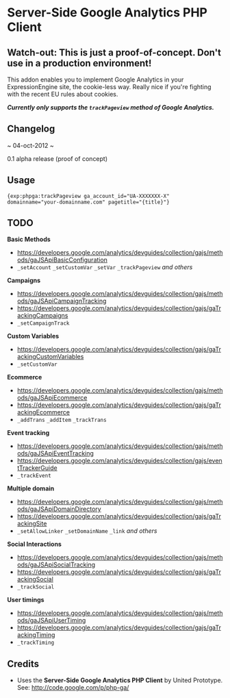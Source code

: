 # Server-Side Google Analytics PHP Client

## Watch-out: This is just a proof-of-concept. Don't use in a production environment!


This addon enables you to implement Google Analytics in your ExpressionEngine site, the cookie-less way. Really nice if you're fighting with the recent EU rules about cookies.

***Currently only supports the `trackPageview` method of Google Analytics.***

## Changelog
~ 04-oct-2012 ~ 

0.1 alpha release (proof of concept)

## Usage
`{exp:phpga:trackPageview ga_account_id="UA-XXXXXXX-X" domainname="your-domainname.com" pagetitle="{title}"}`

## TODO

**Basic Methods**

* https://developers.google.com/analytics/devguides/collection/gajs/methods/gaJSApiBasicConfiguration
* `_setAccount` `_setCustomVar` `_setVar` `_trackPageview` *and others*

**Campaigns**

* https://developers.google.com/analytics/devguides/collection/gajs/methods/gaJSApiCampaignTracking
* https://developers.google.com/analytics/devguides/collection/gajs/gaTrackingCampaigns
* `_setCampaignTrack` 

**Custom Variables**

* https://developers.google.com/analytics/devguides/collection/gajs/gaTrackingCustomVariables
* `_setCustomVar`

**Ecommerce**

* https://developers.google.com/analytics/devguides/collection/gajs/methods/gaJSApiEcommerce
* https://developers.google.com/analytics/devguides/collection/gajs/gaTrackingEcommerce
* `_addTrans` `_addItem` `_trackTrans`	

**Event tracking**

* https://developers.google.com/analytics/devguides/collection/gajs/methods/gaJSApiEventTracking
* https://developers.google.com/analytics/devguides/collection/gajs/eventTrackerGuide
* `_trackEvent`

**Multiple domain**

* https://developers.google.com/analytics/devguides/collection/gajs/methods/gaJSApiDomainDirectory
* https://developers.google.com/analytics/devguides/collection/gajs/gaTrackingSite
* `_setAllowLinker` `_setDomainName` `_link` *and others*

**Social Interactions**

* https://developers.google.com/analytics/devguides/collection/gajs/methods/gaJSApiSocialTracking
* https://developers.google.com/analytics/devguides/collection/gajs/gaTrackingSocial
* `_trackSocial`

**User timings**

* https://developers.google.com/analytics/devguides/collection/gajs/methods/gaJSApiUserTiming
* https://developers.google.com/analytics/devguides/collection/gajs/gaTrackingTiming
* `_trackTiming`

## Credits

* Uses the **Server-Side Google Analytics PHP Client** by United Prototype. See: http://code.google.com/p/php-ga/